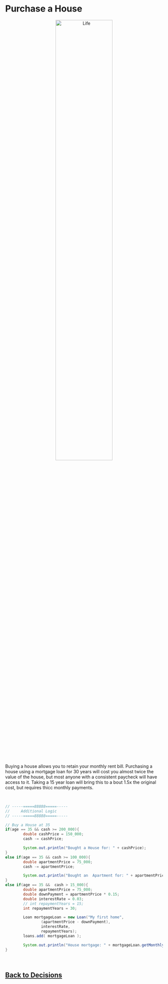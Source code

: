 # Purchase a House

<div style="text-align:center">
  <img    src="https://www.acc.org//-/media/Non-Clinical/Images/2019/07/16/FITs-Mortgage-1.jpg"
          title="Life" 
          width="60%" 
          height="60%" />
</div>

<br>

Buying a house allows you to retain your monthly rent bill. Purchasing a house using a mortgage loan for 30 years will cost you almost twice the value of the house, but most anyone with a consistent paycheck will have access to it. Taking a 15 year loan will bring this to a bout 1.5x the original cost, but requires thicc monthly payments. 

<br>

```java
// -----=====88888=====-----
//     Additional Logic
// -----=====88888=====-----

// Buy a House at 35
if(age == 35 && cash >= 200_000){
        double cashPrice = 150_000;
        cash -= cashPrice;

        System.out.println("Bought a House for: " + cashPrice);
}
else if(age == 35 && cash >= 100_000){
        double apartmentPrice = 75_000;
        cash -= apartmentPrice;

        System.out.println("Bought an  Apartment for: " + apartmentPrice);
}
else if(age == 35 &&  cash > 15_000){
        double apartmentPrice = 75_000;
        double downPayment = apartmentPrice * 0.15;
        double interestRate = 0.03;
        // int repaymentYears = 15;
        int repaymentYears = 30;

        Loan mortgageLoan = new Loan("My first home", 
                (apartmentPrice - downPayment),
                interestRate, 
                repaymentYears);
        loans.add( mortgageLoan );

        System.out.println("House mortgage: " + mortgageLoan.getMonthlyPayment() + " For a total of " + mortgageLoan.getTotalPayment() );
}
```

<br>

## [Back to Decisions](/../../tree/main/Projects/Program-Your-Life/Decision-Forest.md)